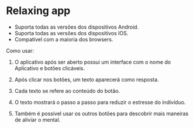# Relaxing app

- Suporta todas as versões dos dispositivos Android.
- Suporta todas as versões dos dispositivos IOS.
- Compatível com a maioria dos browsers.

Como usar:

1) O aplicativo após ser aberto possui um interface com o nome do Aplicativo e botões clicáveis.

2) Após clicar nos botões, um texto aparecerá como resposta.

3) Cada texto se refere ao conteúdo do botão.

4) O texto mostrará o passo a passo para reduzir o estresse do indivíduo.

5) Também é possível usar os outros botões para descobrir mais maneiras de aliviar o mental.
